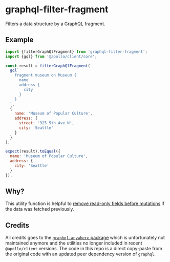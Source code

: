 # graphql-filter-fragment

Filters a data structure by a GraphQL fragment.

## Example

```js
import {filterGraphQlFragment} from 'graphql-filter-fragment';
import {gql} from '@apollo/client/core';

const result = filterGraphQlFragment(
  gql`
    fragment museum on Museum {
      name
      address {
        city
      }
    }
  `,
  {
    name: 'Museum of Popular Culture',
    address: {
      street: '325 5th Ave N',
      city: 'Seattle'
    }
  }
);

expect(result).toEqual({
  name: 'Museum of Popular Culture',
  address: {
    city: 'Seattle'
  }
});
```

## Why?

This utility function is helpful to [remove read-only fields before mutations](https://stackoverflow.com/questions/42631523/remove-read-only-fields-before-mutation-in-graphql?noredirect=1&lq=1) if the data was fetched previously.

## Credits

All credits goes to the [`graphql-anywhere` package](https://www.npmjs.com/package/graphql-anywhere) which is unfortunately not maintained anymore and the utilities no longer included in recent `@apollo/client` versions. The code in this repo is a direct copy-paste from the original code with an updated peer dependency version of `graphql`.
